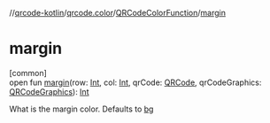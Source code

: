 //[qrcode-kotlin](../../../index.md)/[qrcode.color](../index.md)/[QRCodeColorFunction](index.md)/[margin](margin.md)

# margin

[common]\
open fun [margin](margin.md)(row: [Int](https://kotlinlang.org/api/latest/jvm/stdlib/kotlin/-int/index.html), col: [Int](https://kotlinlang.org/api/latest/jvm/stdlib/kotlin/-int/index.html), qrCode: [QRCode](../../qrcode/-q-r-code/index.md), qrCodeGraphics: [QRCodeGraphics](../../qrcode.render/-q-r-code-graphics/index.md)): [Int](https://kotlinlang.org/api/latest/jvm/stdlib/kotlin/-int/index.html)

What is the margin color. Defaults to [bg](bg.md)
